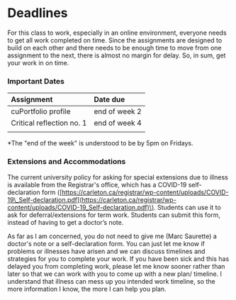 # Deadlines

For this class to work, especially in an online environment, everyone needs to get all work completed on time. Since the assignments are designed to build on each other and there needs to be enough time to move from one assignment to the next, there is almost no margin for delay. So, in sum, get your work in on time. 

### Important Dates

| Assignment | Date due |
| :--- | :--- |
| cuPortfolio profile | end of week 2 |
| Critical reflection no. 1 | end of week 4 |
|  |  |

\*The "end of the week" is understood to be by 5pm on Fridays. 

### Extensions and Accommodations

The current university policy for asking for special extensions due to illness is available from the Registrar's office, which has a COVID-19 self-declaration form \([https://carleton.ca/registrar/wp-content/uploads/COVID-19\_Self-declaration.pdf](https://carleton.ca/registrar/wp-content/uploads/COVID-19_Self-declaration.pdf)\). Students can use it to ask for deferral/extensions for term work.  Students can submit this form, instead of having to get a doctor’s note.

As far as I am concerned, you do not need to give me \(Marc Saurette\) a doctor's note or a self-declaration form. You can just let me know if problems or illnesses have arisen and we can discuss timelines and strategies for you to complete your work. If you have been sick and this has delayed you from completing work, please let me know sooner rather than later so that we can work with you to come up with a new plan/ timeline. I understand that illness can mess up you intended work timeline, so the more information I know, the more I can help you plan.

